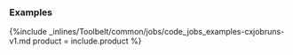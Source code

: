 <!--  usedin: [ _legacy_docker/Toolbelt/jobs-v1.md, _maestro/Toolbelt/jobs-v1.md, _node/toolbelt/jobs-v1.md, _rails/Toolbelt/jobs-v1.md] -->


### Examples

{%include _inlines/Toolbelt/common/jobs/code_jobs_examples-cxjobruns-v1.md  product = include.product %}
